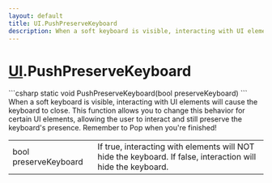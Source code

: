 ```yaml
---
layout: default
title: UI.PushPreserveKeyboard
description: When a soft keyboard is visible, interacting with UI elements will cause the keyboard to close. This function allows you to change this behavior for certain UI elements, allowing the user to interact and still preserve the keyboard's presence. Remember to Pop when you're finished!
---
```

# [UI]({{site.url}}/Pages/Reference/UI.html).PushPreserveKeyboard

<div class='signature' markdown='1'>
```csharp
static void PushPreserveKeyboard(bool preserveKeyboard)
```
When a soft keyboard is visible, interacting with UI
elements will cause the keyboard to close. This function allows you
to change this behavior for certain UI elements, allowing the user
to interact and still preserve the keyboard's presence. Remember
to Pop when you're finished!
</div>

|  |  |
|--|--|
|bool preserveKeyboard|If true, interacting with elements             will NOT hide the keyboard. If false, interaction will hide the             keyboard.|




